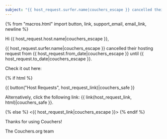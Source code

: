 ```yaml
---
subject: "{{ host_request.surfer.name|couchers_escape }} cancelled their hosting request"
---
```


{% from "macros.html" import button, link, support_email, email_link, newline %}

Hi {{ host_request.host.name|couchers_escape }},

{{ host_request.surfer.name|couchers_escape }} cancelled their hosting request from {{ host_request.from_date|couchers_escape }} until {{ host_request.to_date|couchers_escape }}.

Check it out here:

{% if html %}

{{ button("Host Requests", host_request_link)|couchers_safe }}

Alternatively, click the following link: {{ link(host_request_link, html)|couchers_safe }}.

{% else %}
<{{ host_request_link|couchers_escape }}>
{% endif %}

Thanks for using Couchers!

The Couchers.org team
